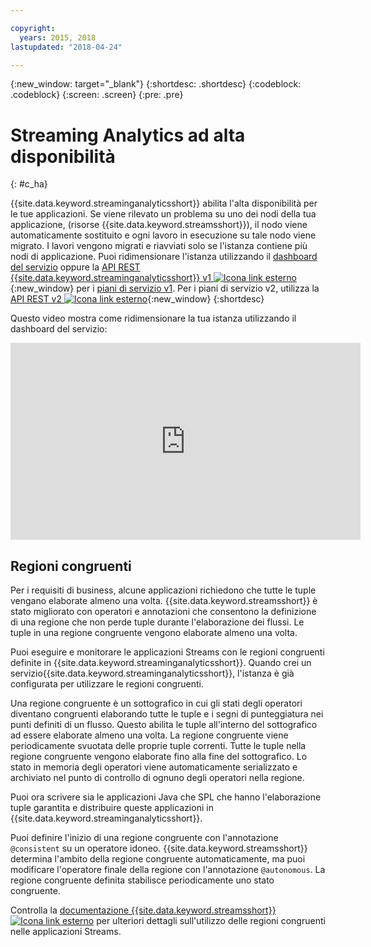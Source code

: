 ```yaml
---

copyright:
  years: 2015, 2018
lastupdated: "2018-04-24"

---
```


<!-- Attribute definitions -->
{:new_window: target="_blank"}
{:shortdesc: .shortdesc}
{:codeblock: .codeblock}
{:screen: .screen}
{:pre: .pre}

# Streaming Analytics ad alta disponibilità
{: #c_ha}

{{site.data.keyword.streaminganalyticsshort}} abilita
l'alta disponibilità per le tue applicazioni. Se viene rilevato un problema su uno dei nodi della tua applicazione,
(risorse {{site.data.keyword.streamsshort}}), il nodo viene
automaticamente sostituito e ogni lavoro in esecuzione su tale nodo viene migrato. I lavori vengono migrati e riavviati
solo se l'istanza contiene più nodi di applicazione. Puoi ridimensionare l'istanza utilizzando il [dashboard del servizio](/docs/services/StreamingAnalytics/r_service_dashboard.html) oppure la [API REST {{site.data.keyword.streaminganalyticsshort}} v1 ![Icona link esterno](../../icons/launch-glyph.svg "Icona link esterno")](https://console.bluemix.net/apidocs/220){:new_window} per i [piani di servizio v1](/docs/services/StreamingAnalytics/service_plans.html). Per i piani di servizio v2, utilizza la [API REST v2 ![Icona link esterno](../../icons/launch-glyph.svg "Icona link esterno")](https://console.bluemix.net/apidocs/1939){:new_window}
{:shortdesc}

Questo video mostra come ridimensionare la tua istanza utilizzando il dashboard del servizio:

<iframe width="560" height="315" src="https://www.youtube.com/embed/zbZ9am9UhPw?rel=0" frameborder="0" allowfullscreen>Ridimensiona istanza</iframe>

## Regioni congruenti
Per i requisiti di business, alcune applicazioni richiedono che tutte le tuple vengano elaborate almeno una volta. {{site.data.keyword.streamsshort}} è stato migliorato con operatori e annotazioni che consentono la definizione di una regione che non perde tuple durante l'elaborazione dei flussi. Le tuple in una regione congruente vengono elaborate almeno una volta.

Puoi eseguire e monitorare le applicazioni Streams con le regioni congruenti definite in {{site.data.keyword.streaminganalyticsshort}}. Quando crei un servizio{{site.data.keyword.streaminganalyticsshort}}, l'istanza è già configurata per utilizzare le regioni congruenti.

Una regione congruente è un sottografico in cui gli stati degli operatori diventano congruenti elaborando tutte le tuple e i segni di punteggiatura nei punti definiti di un flusso. Questo abilita le tuple all'interno del sottografico ad essere elaborate almeno una volta. La regione congruente viene periodicamente svuotata delle proprie tuple correnti. Tutte le tuple nella regione congruente vengono elaborate fino alla fine del sottografico. Lo stato in memoria degli operatori viene automaticamente serializzato e archiviato nel punto di controllo di ognuno degli operatori nella regione.

Puoi ora scrivere sia le applicazioni Java che SPL che hanno l'elaborazione tuple garantita e distribuire queste applicazioni in {{site.data.keyword.streaminganalyticsshort}}.

Puoi definire l'inizio di una regione congruente con l'annotazione `@consistent` su un operatore idoneo. {{site.data.keyword.streamsshort}} determina l'ambito della regione congruente automaticamente, ma puoi modificare l'operatore finale della regione con l'annotazione `@autonomous`. La regione congruente definita stabilisce periodicamente uno stato congruente.

Controlla la [documentazione {{site.data.keyword.streamsshort}} ![Icona link esterno](../../icons/launch-glyph.svg "Icona link esterno")](https://www.ibm.com/support/knowledgecenter/SSCRJU_4.2.1/com.ibm.streams.dev.doc/doc/consistentregions.html) per ulteriori dettagli sull'utilizzo delle regioni congruenti nelle applicazioni Streams.
